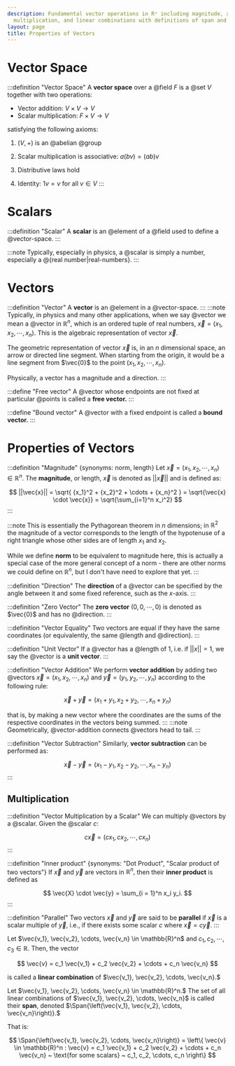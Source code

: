 ```yaml
---
description: Fundamental vector operations in Rⁿ including magnitude, addition, scalar
  multiplication, and linear combinations with definitions of span and vector spaces.
layout: page
title: Properties of Vectors
---
```


# Vector Space

:::definition "Vector Space"
A **vector space** over a @field $F$ is a @set $V$ together with two operations:
- Vector addition: $V \times V \to V$
- Scalar multiplication: $F \times V \to V$

satisfying the following axioms:

1. $(V, +)$ is an @abelian @group

2. Scalar multiplication is associative: $a(bv) = (ab)v$

3. Distributive laws hold

4. Identity: $1v = v$ for all $v \in V$
:::

# Scalars
:::definition "Scalar"
A **scalar** is an @element of a @field used to define a @vector-space.
:::

:::note
Typically, especially in physics, a @scalar is simply a number, especially a @{real number|real-numbers}.
:::


# Vectors
:::definition "Vector"
A **vector** is an @element in a @vector-space.
:::
:::note
Typically, in physics and many other applications, when we say @vector we mean a @vector in $\mathbb{R}^n,$ which is an ordered tuple of real numbers, $\vec{x} = (x_1, x_2, \cdots, x_n).$ This is the algebraic representation of vector $\vec{x}$.

The geometric representation of vector $\vec{x}$ is, in an $n$ dimensional space, an arrow or directed line segment. When starting from the origin, it would be a line segment from $\vec{0}$ to the point $(x_1, x_2, \cdots, x_n)$.

Physically, a vector has a magnitude and a direction.
:::

:::define "Free vector"
A @vector whose endpoints are not fixed at particular @points is called a **free vector.**
:::

:::define "Bound vector"
A @vector with a fixed endpoint is called a **bound vector.**
:::

# Properties of Vectors


:::definition "Magnitude" {synonyms: norm, length}
Let $\vec{x} = (x_1, x_2, \cdots, x_n) \in \mathbb{R}^n$.  The **magnitude**, or length, $\vec{x}$ is denoted as $|| \vec{x} ||$ and is defined as:

$$ ||\vec{x}|| = \sqrt{ {x_1}^2 + {x_2}^2 + \cdots + {x_n}^2 } = \sqrt{\vec{x} \cdot \vec{x}} = \sqrt{\sum_{i=1}^n x_i^2} $$
:::

:::note
This is essentially the Pythagorean theorem in $n$ dimensions; in $\mathbb{R}^2$ the magnitude of a vector corresponds to the length of the hypotenuse of a right triangle whose other sides are of length $x_1$ and $x_2.$

While we define **norm** to be equivalent to magnitude here, this is actually a special case of the more general concept of a norm - there are other norms we could define on $\mathbb{R}^n,$ but I don't have need to explore that yet.
:::

:::definition "Direction"
The **direction** of a @vector can be specified by the angle between it and some fixed reference, such as the $x$-axis.
:::


:::definition "Zero Vector"
The **zero vector** $(0, 0, \cdots, 0)$ is denoted as $\vec{0}$ and has no @direction.
:::

:::definition "Vector Equality"
Two vectors are equal if they have the same coordinates (or equivalently, the same @length and @direction).
:::

:::definition "Unit Vector"
If a @vector has a @length of 1, i.e. if $||x|| = 1$, we say the @vector is a **unit vector**.
:::

:::definition "Vector Addition"
We perform **vector addition** by adding two @vectors $\vec{x} = (x_1, x_2, \cdots, x_n)$ and $\vec{y} = (y_1, y_2, \cdots, y_n)$ according to the following rule:

$$ \vec{x} + \vec{y} = (x_1 + y_1, x_2 + y_2, \cdots, x_n + y_n) $$

that is, by making a new vector where the coordinates are the sums of the respective coordinates in the vectors being summed.
:::
:::note
Geometrically, @vector-addition connects @vectors head to tail.
:::

:::definition "Vector Subtraction"
Similarly, **vector subtraction** can be performed as:

$$ \vec{x} - \vec{y} = (x_1 - y_1, x_2 - y_2, \cdots, x_n - y_n) $$
:::

## Multiplication
:::definition "Vector Multiplication by a Scalar"
We can multiply @vectors by a @scalar. Given the @scalar $c$:

$$ c \vec{x} = (c x_1, c x_2, \cdots, c x_n) $$
:::

:::definition "Inner product" {synonyms: "Dot Product", "Scalar product of two vectors"}
If $\vec{x}$ and $\vec{y}$ are vectors in $\mathbb{R}^n,$ then their **inner product** is defined as


$$ \vec{X} \cdot \vec{y} = \sum_{i = 1}^n x_i y_i. $$
:::

:::definition "Parallel"
Two vectors $\vec{x}$ and $\vec{y}$ are said to be **parallel** if $\vec{x}$ is a scalar multiple of $\vec{y}$, i.e., if there exists some scalar $c$ where $\vec{x} = c \vec{y}.$
:::

Let $\vec{v_1}, \vec{v_2}, \cdots, \vec{v_n} \in \mathbb{R}^n$ and $c_1, c_2, \cdots, c_3 \in \mathbb{R}.$ Then, the vector

$$ \vec{v} = c_1 \vec{v_1} +  c_2 \vec{v_2} + \cdots + c_n \vec{v_n} $$

is called a **linear combination** of $\vec{v_1}, \vec{v_2}, \cdots, \vec{v_n}.$

Let $\vec{v_1}, \vec{v_2}, \cdots, \vec{v_n} \in \mathbb{R}^n.$ The set of all linear combinations of $\vec{v_1}, \vec{v_2}, \cdots, \vec{v_n}$ is called their **span**, denoted $\Span{\left(\vec{v_1}, \vec{v_2}, \cdots, \vec{v_n}\right)}.$ 

That is:

$$ \Span{\left(\vec{v_1}, \vec{v_2}, \cdots, \vec{v_n}\right)} = \left\{ \vec{v} \in \mathbb{R}^n : \vec{v} = c_1 \vec{v_1} + c_2 \vec{v_2} + \cdots + c_n \vec{v_n} ~ \text{for some scalars} ~ c_1, c_2, \cdots, c_n \right\} $$
